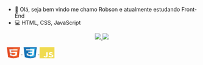 - 👋 Olá, seja bem vindo me chamo Robson e  atualmente estudando Front-End
- 💻 HTML, CSS, JavaScript








<div align="center">
  <a href="https://github.com/robsondev23">
  <img height="180em" src="https://github-readme-stats.vercel.app/api?username=robsondev23&show_icons=true&theme=tokyonight&include_all_commits=true&count_private=true"/>
  <img height="180em" src="https://github-readme-stats.vercel.app/api/top-langs/?username=RobsonDev23&layout=compact&langs_count=7&theme=tokyonight"/>
     
</div>

  <div style="display: inline_block"><br>
  <img align="center" alt="Rafa-HTML" height="30" width="40" src="https://raw.githubusercontent.com/devicons/devicon/master/icons/html5/html5-original.svg">
  <img align="center" alt="Rafa-CSS" height="30" width="40" src="https://raw.githubusercontent.com/devicons/devicon/master/icons/css3/css3-original.svg">
  <img align="center" alt="Rafa-Js" height="30" width="40" src="https://raw.githubusercontent.com/devicons/devicon/master/icons/javascript/javascript-plain.svg">
  

  
  

